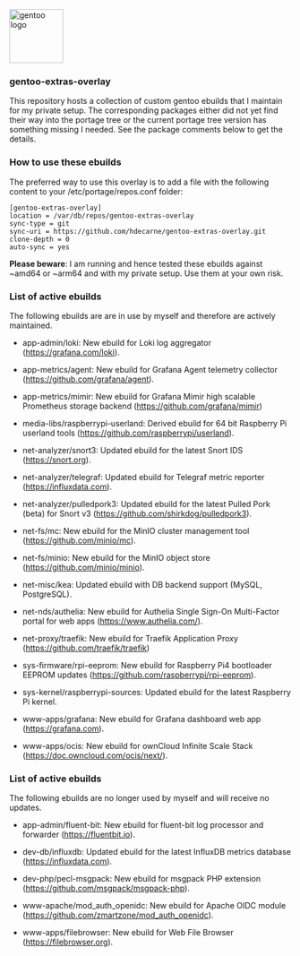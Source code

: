 <img src="https://www.gentoo.org/assets/img/logo/gentoo-logo.svg" width="96" title="gentoo logo">

### gentoo-extras-overlay
This repository hosts a collection of custom gentoo ebuilds that I maintain for my private setup.
The corresponding packages either did not yet find their way into the portage tree or the current portage tree version has something missing I needed. See the package comments below to get the details.

### How to use these ebuilds
The preferred way to use this overlay is to add a file with the following content to your /etc/portage/repos.conf folder:

	[gentoo-extras-overlay]                 
	location = /var/db/repos/gentoo-extras-overlay           
	sync-type = git                         
	sync-uri = https://github.com/hdecarne/gentoo-extras-overlay.git                
	clone-depth = 0                         
	auto-sync = yes

__Please beware__: I am running and hence tested these ebuilds against ~amd64 or ~arm64 and with my private setup. Use them at your own risk.

### List of active ebuilds
The following ebuilds are are in use by myself and therefore are actively maintained.

* app-admin/loki: New ebuild for Loki log aggregator (https://grafana.com/loki).

* app-metrics/agent: New ebuild for Grafana Agent telemetry collector (https://github.com/grafana/agent).

* app-metrics/mimir: New ebuild for Grafana Mimir high scalable Prometheus storage backend (https://github.com/grafana/mimir)

* media-libs/raspberrypi-userland: Derived ebuild for 64 bit Raspberry Pi userland tools (https://github.com/raspberrypi/userland).

* net-analyzer/snort3: Updated ebuild for the latest Snort IDS (https://snort.org).

* net-analyzer/telegraf: Updated ebuild for Telegraf metric reporter (https://influxdata.com).

* net-analyzer/pulledpork3: Updated ebuild for the latest Pulled Pork (beta) for Snort v3 (https://github.com/shirkdog/pulledpork3).

* net-fs/mc: New ebuild for the MinIO cluster management tool (https://github.com/minio/mc).

* net-fs/minio: New ebuild for the MinIO object store (https://github.com/minio/minio).

* net-misc/kea: Updated ebuild with DB backend support (MySQL, PostgreSQL).

* net-nds/authelia: New ebuild for Authelia Single Sign-On Multi-Factor portal for web apps (https://www.authelia.com/).

* net-proxy/traefik: New ebuild for Traefik Application Proxy (https://github.com/traefik/traefik)

* sys-firmware/rpi-eeprom: New ebuild for Raspberry Pi4 bootloader EEPROM updates (https://github.com/raspberrypi/rpi-eeprom).

* sys-kernel/raspberrypi-sources: Updated ebuild for the latest Raspberry Pi kernel.

* www-apps/grafana: New ebuild for Grafana dashboard web app (https://grafana.com).

* www-apps/ocis: New ebuild for ownCloud Infinite Scale Stack (https://doc.owncloud.com/ocis/next/).

### List of active ebuilds
The following ebuilds are no longer used by myself and will receive no updates.

* app-admin/fluent-bit: New ebuild for fluent-bit log processor and forwarder (https://fluentbit.io).

* dev-db/influxdb: Updated ebuild for the latest InfluxDB metrics database (https://influxdata.com).

* dev-php/pecl-msgpack: New ebuild for msgpack PHP extension (https://github.com/msgpack/msgpack-php).

* www-apache/mod_auth_openidc: New ebuild for Apache OIDC module (https://github.com/zmartzone/mod_auth_openidc).

* www-apps/filebrowser: New ebuild for Web File Browser (https://filebrowser.org).
